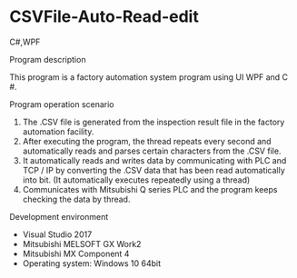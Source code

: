 # CSVFile-Auto-Read-edit
C#,WPF

Program description

This program is a factory automation system program using UI WPF and C #.

Program operation scenario

1. The .CSV file is generated from the inspection result file in the factory automation facility.
2. After executing the program, the thread repeats every second and automatically reads and parses certain characters from the .CSV file.
3. It automatically reads and writes data by communicating with PLC and TCP / IP by converting the .CSV data that has been read automatically into bit. (It automatically executes repeatedly using a thread)
4. Communicates with Mitsubishi Q series PLC and the program keeps checking the data by thread.

Development environment

- Visual Studio 2017
- Mitsubishi MELSOFT GX Work2
- Mitsubishi MX Component 4
- Operating system: Windows 10 64bit
